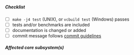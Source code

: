 <!--
Thank you for your pull request. Please provide a description above and review
the requirements below. Opening a Pull Request means that you agree to abide by
our Code of Conduct which can be found at:
https://github.com/ayojs/ayo/blob/latest/CODE_OF_CONDUCT.md

Bug fixes and new features should include tests and possibly benchmarks.

Contributors guide: https://github.com/ayojs/ayo/blob/latest/CONTRIBUTING.md
-->

##### Checklist
<!-- Remove items that do not apply. For completed items, change [ ] to [x]. -->

- [ ] `make -j4 test` (UNIX), or `vcbuild test` (Windows) passes
- [ ] tests and/or benchmarks are included
- [ ] documentation is changed or added
- [ ] commit message follows [commit guidelines](https://github.com/ayojs/ayo/blob/latest/CONTRIBUTING.md#commit-message-guidelines)

##### Affected core subsystem(s)
<!-- Provide affected core subsystem(s) (like doc, cluster, crypto, etc). -->
